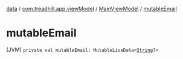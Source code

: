 [data](../../index.md) / [com.treadhill.app.viewModel](../index.md) / [MainViewModel](index.md) / [mutableEmail](./mutable-email.md)

# mutableEmail

(JVM) `private val mutableEmail: MutableLiveData<`[`String`](https://kotlinlang.org/api/latest/jvm/stdlib/kotlin/-string/index.html)`?>`